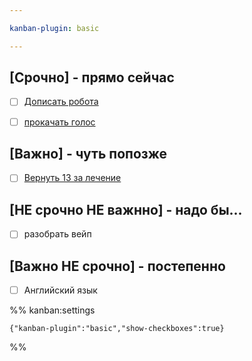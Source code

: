 ```yaml
---

kanban-plugin: basic

---
```


## [Срочно] - прямо сейчас

- [ ] [Дописать робота](_Task/Дописать%20робота.md)
- [ ] [прокачать голос](Голос.md)


## [Важно] - чуть попозже

- [ ] [Вернуть 13 за лечение](_Task/Вернуть%2013%20за%20лечение.md)


## [НЕ срочно НЕ важнно] - надо бы...

- [ ] разобрать вейп


## [Важно НЕ срочно] - постепенно

- [ ] Английский язык




%% kanban:settings
```
{"kanban-plugin":"basic","show-checkboxes":true}
```
%%